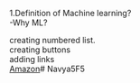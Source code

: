 1.Definition of Machine learning?  
  -Why ML?
  
creating numbered list.  
creating buttons  
adding links  
[Amazon](https://www.amazon.in/)# Navya5F5

